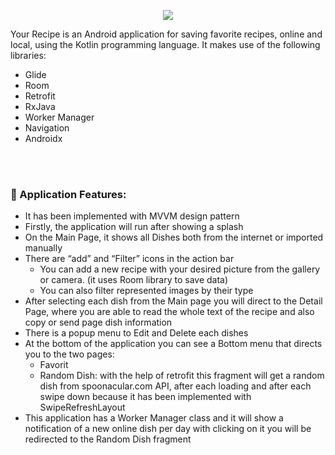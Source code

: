 <p align="center">
  <img src="https://user-images.githubusercontent.com/63088252/171119093-bd3b178a-14c8-4228-aa43-69b455b49f19.jpg" />
</p>

Your Recipe is an Android application for saving favorite recipes, online and local, using the Kotlin programming language.
It makes use of the following libraries: <br />
- Glide 
- Room
- Retrofit
- RxJava
- Worker Manager
- Navigation
- Androidx
 <br />
 <br />

### 📕 Application Features:

<ul>
  <li>It has been implemented with MVVM design pattern</li>
  <li>Firstly, the application will run after showing a splash</li>
  <li>On the Main Page, it shows all Dishes both from the internet or imported manually</li>
  <li>There are “add” and “Filter” icons in the action bar
    <ul>
      <li>You can add a new recipe with your desired picture from the gallery or camera. (it uses Room library to save data)</li>
      <li>You can also filter represented images by their type</li>
    </ul>
  </li>
  <li>After selecting each dish from the Main page you will direct to the Detail Page, where you are able to read the whole text of the recipe and also copy or send page dish information</li>
  <li>There is a popup menu to Edit and Delete each dishes</li>
  <li>At the bottom of the application you can see a Bottom menu that directs you to the two pages:
  <ul>
      <li>Favorit</li>
      <li>Random Dish: with the help of retrofit this fragment will get a random dish from spoonacular.com API, after each loading and after each swipe down because it has been implemented with SwipeRefreshLayout</li>
    </ul>
  </li>
  <li>This application has a Worker Manager class and it will show a notification of a new online dish per day with clicking on it you will be redirected to the Random Dish fragment</li>
</ul>

